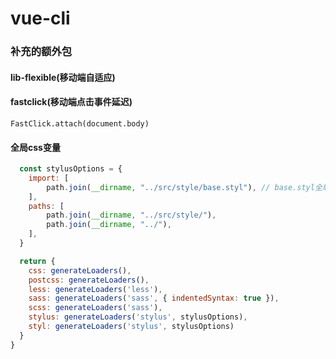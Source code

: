 # vue-cli

### 补充的额外包
#### lib-flexible(移动端自适应)

#### fastclick(移动端点击事件延迟)
`FastClick.attach(document.body)`

#### 全局css变量
```js
  const stylusOptions = {
    import: [
        path.join(__dirname, "../src/style/base.styl"), // base.styl全局变量文件
    ],
    paths: [
        path.join(__dirname, "../src/style/"),
        path.join(__dirname, "../"),
    ],
  }

  return {
    css: generateLoaders(),
    postcss: generateLoaders(),
    less: generateLoaders('less'),
    sass: generateLoaders('sass', { indentedSyntax: true }),
    scss: generateLoaders('sass'),
    stylus: generateLoaders('stylus', stylusOptions),
    styl: generateLoaders('stylus', stylusOptions)
  }
}
```